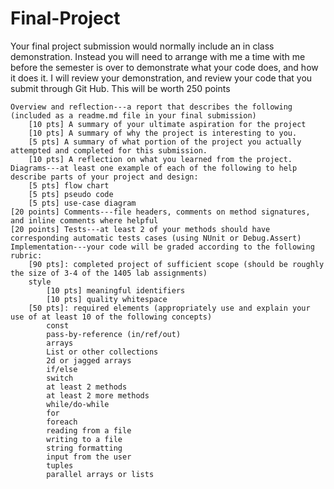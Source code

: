 # Final-Project


Your final project submission would normally include an in class demonstration. Instead you will need to arrange with me a time with me before the semester is over to demonstrate what your code does, and how it does it. I will review your demonstration, and review your code that you submit through Git Hub. This will be worth 250 points

    Overview and reflection---a report that describes the following (included as a readme.md file in your final submission)
        [10 pts] A summary of your ultimate aspiration for the project
        [10 pts] A summary of why the project is interesting to you.
        [5 pts] A summary of what portion of the project you actually attempted and completed for this submission.
        [10 pts] A reflection on what you learned from the project.
    Diagrams---at least one example of each of the following to help describe parts of your project and design:
        [5 pts] flow chart
        [5 pts] pseudo code
        [5 pts] use-case diagram
    [20 points] Comments---file headers, comments on method signatures, and inline comments where helpful
    [20 points] Tests---at least 2 of your methods should have corresponding automatic tests cases (using NUnit or Debug.Assert)
    Implementation---your code will be graded according to the following rubric:
        [90 pts]: completed project of sufficient scope (should be roughly the size of 3-4 of the 1405 lab assignments)
        style
            [10 pts] meaningful identifiers
            [10 pts] quality whitespace
        [50 pts]: required elements (appropriately use and explain your use of at least 10 of the following concepts)
            const
            pass-by-reference (in/ref/out)
            arrays
            List or other collections
            2d or jagged arrays
            if/else
            switch
            at least 2 methods
            at least 2 more methods
            while/do-while
            for
            foreach
            reading from a file
            writing to a file
            string formatting
            input from the user
            tuples
            parallel arrays or lists

